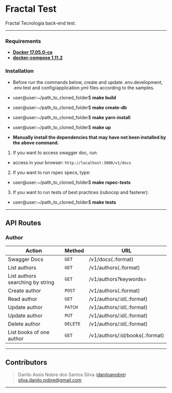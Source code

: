 # Fractal Test
Fractal Tecnologia back-end test.

---

### Requirements ###

* **[Docker 17.05.0-ce](https://www.docker.com/)**
* **[docker-compose 1.11.2](https://docs.docker.com/compose/)**
  
### Installation ###

  - Before run the commands below, create and update .env.development, .env.test and config/application.yml files according to the samples.

  - user@user:~/path_to_cloned_folder$ **make build**
  - user@user:~/path_to_cloned_folder$ **make create-db**
  - user@user:~/path_to_cloned_folder$ **make yarn-install**
  - user@user:~/path_to_cloned_folder$ **make up**
  - **Manually install the dependencies that may have not been installed by the above command.**

1. If you want to access swagger doc, run:
  - access in your browser: `http://localhost:3000/v1/docs`

2. If you want to run rspec specs, type:
  - user@user:~/path_to_cloned_folder$ **make rspec-tests**

3. If you want to run tests of best practices (rubocop and fasterer):
  - user@user:~/path_to_cloned_folder$ **make tests**

---

## API Routes ##

### Author ###
|   Action                                 | Method    | URL                                               
| -----------------------------------------|-----------|----------------------------------------------------- 
|    Swagger Docs                          |   `GET`   | /v1/docs(.:format)              
|    List authors                          |   `GET`   | /v1/authors(.:format)           
|    List authors searching by string      |   `GET`   | /v1/authors?keywords=<word>          
|    Create author                         |   `POST`  | /v1/authors(.:format)           
|    Read author                           |   `GET`   | /v1/authors/:id(.:format)       
|    Update author                         |   `PATCH` | /v1/authors/:id(.:format)       
|    Update author                         |   `PUT`   | /v1/authors/:id(.:format)       
|    Delete author                         |   `DELETE`| /v1/authors/:id(.:format)       
|    List books of one author              |   `GET`   | /v1/authors/:id/books(.:format) 


---

## Contributors

> Danilo Assis Nobre dos Santos Silva ([daniloanobre](https://github.com/daniloanobre)) silva.danilo.nobre@gmail.com

---
